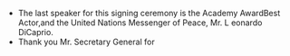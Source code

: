 - The last speaker for this signing ceremony is the Academy AwardBest Actor,and the United Nations Messenger of Peace, Mr. L eonardo DiCaprio.
- Thank you Mr. Secretary General for